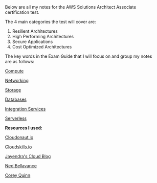 Below are all my notes for the AWS Solutions Architect Associate certification test.

The 4 main categories the test will cover are:
1. Resilient Architectures
2. High Performing Architectures
3. Secure Applications
4. Cost Optimized Architectures

The key words in the Exam Guide that I will focus on and group my notes are as follows:

[Compute](https://github.com/CullenDolan/AWS-SAA/blob/master/services/compute.md)

[Networking](https://github.com/CullenDolan/AWS-SAA/blob/master/services/networking.md)

[Storage](https://github.com/CullenDolan/AWS-SAA/blob/master/services/storage.md)

[Databases](https://github.com/CullenDolan/AWS-SAA/blob/master/services/databases.md)

[Integration Services](https://github.com/CullenDolan/AWS-SAA/blob/master/services/integration_communication.md)

[Serverless](https://github.com/CullenDolan/AWS-SAA/blob/master/services/serverless.md)

**Resources I used:**

[Cloudonaut.io](https://cloudonaut.io/)

[Cloudskills.io](https://cloudskills.io/)

[Jayendra's Cloud Blog](https://jayendrapatil.com/)

[Ned Bellavance](https://twitter.com/Ned1313)

[Corey Quinn](https://twitter.com/QuinnyPig)

